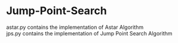 # Jump-Point-Search
astar.py contains the implementation of Astar Algorithm <br />
jps.py contains the implementation of Jump Point Search Algorithm <br />

